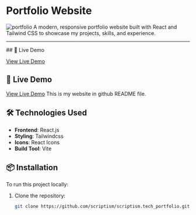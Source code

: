 # Portfolio Website
![portfolio](https://github.com/user-attachments/assets/845f368c-8bd3-479d-9f3a-081c54ad1a5f)
A modern, responsive portfolio website built with React and Tailwind CSS to showcase my projects, skills, and experience.
<hr/>
## 🚀 Live Demo

[View Live Demo](https://scriptism.github.io/scriptism.tech_portfolio/) <!-- Replace with your actual URL -->

## 🚀 Live Demo

<a href="https://scriptism.github.io/scriptism.tech_portfolio/" target="_blank">View Live Demo</a> <!-- Replace with your actual URL -->
This is my website in github README file.

## 🛠️ Technologies Used

- **Frontend**: React.js
- **Styling**: Tailwindcss
- **Icons**: React Icons 
- **Build Tool**: Vite 

## 📦 Installation

To run this project locally:

1. Clone the repository:
   ```bash
   git clone https://github.com/scriptism/scriptism.tech_portfolio.git
